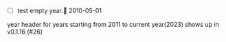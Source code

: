 
- [ ] test empty year.🛫 2010-05-01

year header for years starting from 2011 to current year(2023) shows up in v0.1.16 (#26)